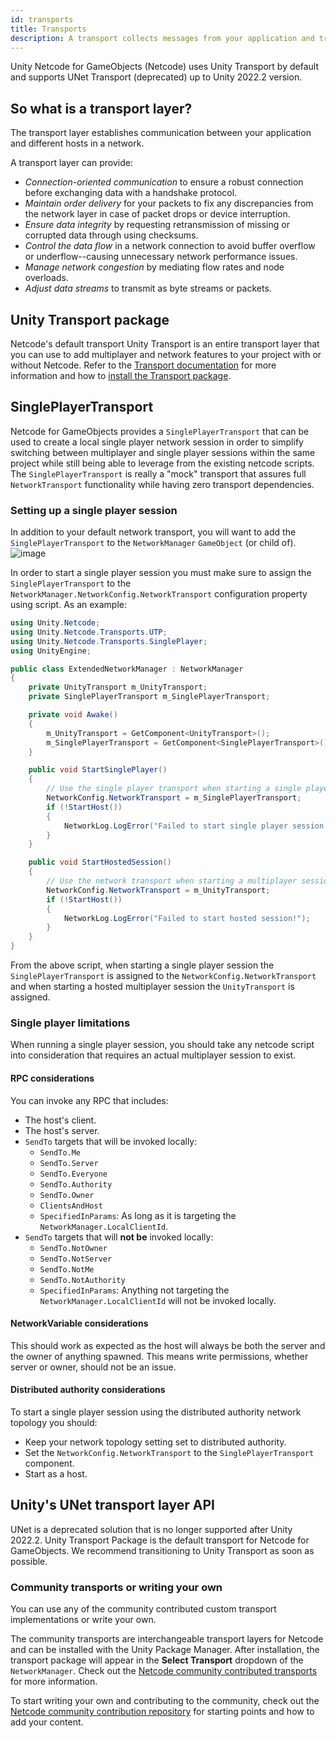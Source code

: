 ```yaml
---
id: transports
title: Transports
description: A transport collects messages from your application and transmits them safely over the network. It ensures that all packets arrive and in order, if needed.
---
```


Unity Netcode for GameObjects (Netcode) uses Unity Transport by default and supports UNet Transport (deprecated) up to Unity 2022.2 version.

## So what is a transport layer?

The transport layer establishes communication between your application and different hosts in a network.

A transport layer can provide:
* *Connection-oriented communication* to ensure a robust connection before exchanging data with a handshake protocol.
* *Maintain order delivery* for your packets to fix any discrepancies from the network layer in case of packet drops or device interruption.
* *Ensure data integrity* by requesting retransmission of missing or corrupted data through using checksums.
* *Control the data flow* in a network connection to avoid buffer overflow or underflow--causing unnecessary network performance issues.
* *Manage network congestion* by mediating flow rates and node overloads.
* *Adjust data streams* to transmit as byte streams or packets.

## Unity Transport package

Netcode's default transport Unity Transport is an entire transport layer that you can use to add multiplayer and network features to your project with or without Netcode. Refer to the [Transport documentation](https://docs-multiplayer.unity3d.com/transport/current/about/) for more information and how to [install the Transport package](https://docs-multiplayer.unity3d.com/transport/current/install/).

## SinglePlayerTransport

Netcode for GameObjects provides a `SinglePlayerTransport` that can be used to create a local single player network session in order to simplify switching between multiplayer and single player sessions within the same project while still being able to leverage from the existing netcode scripts. The `SinglePlayerTransport` is really a "mock" transport that assures full `NetworkTransport` functionality while having zero transport dependencies.

### Setting up a single player session
In addition to your default network transport, you will want to add the `SinglePlayerTransport` to the `NetworkManager` `GameObject` (or child of). 
![image](/img/transport/SinglePlayerTransport_AddComponent.png)

In order to start a single player session you must make sure to assign the `SinglePlayerTransport` to the `NetworkManager.NetworkConfig.NetworkTransport` configuration property using script. 
As an example:

```csharp
using Unity.Netcode;
using Unity.Netcode.Transports.UTP;
using Unity.Netcode.Transports.SinglePlayer;
using UnityEngine;

public class ExtendedNetworkManager : NetworkManager
{
    private UnityTransport m_UnityTransport;
    private SinglePlayerTransport m_SinglePlayerTransport;

    private void Awake()
    {
        m_UnityTransport = GetComponent<UnityTransport>();
        m_SinglePlayerTransport = GetComponent<SinglePlayerTransport>();
    }

    public void StartSinglePlayer()
    {
        // Use the single player transport when starting a single player session.
        NetworkConfig.NetworkTransport = m_SinglePlayerTransport;
        if (!StartHost())
        {
            NetworkLog.LogError("Failed to start single player session!");
        }
    }

    public void StartHostedSession()
    {
        // Use the network transport when starting a multiplayer session.
        NetworkConfig.NetworkTransport = m_UnityTransport;
        if (!StartHost())
        {
            NetworkLog.LogError("Failed to start hosted session!");
        }
    }
}
```

From the above script, when starting a single player session the `SinglePlayerTransport` is assigned to the `NetworkConfig.NetworkTransport` and when starting a hosted multiplayer session the `UnityTransport` is assigned. 

### Single player limitations

When running a single player session, you should take any netcode script into consideration that requires an actual multiplayer session to exist.

#### RPC considerations
You can invoke any RPC that includes:

- The host's client.
- The host's server.
- `SendTo` targets that will be invoked locally:
  - `SendTo.Me`
  - `SendTo.Server`
  - `SendTo.Everyone`
  - `SendTo.Authority`
  - `SendTo.Owner`
  - `ClientsAndHost`
  - `SpecifiedInParams`: As long as it is targeting the `NetworkManager.LocalClientId`.
- `SendTo` targets that will **not be** invoked locally:
  - `SendTo.NotOwner`
  - `SendTo.NotServer`
  - `SendTo.NotMe`
  - `SendTo.NotAuthority`
  - `SpecifiedInParams`: Anything not targeting the `NetworkManager.LocalClientId` will not be invoked locally.

#### NetworkVariable considerations

This should work as expected as the host will always be both the server and the owner of anything spawned. This means write permissions, whether server or owner, should not be an issue.

#### Distributed authority considerations

To start a single player session using the distributed authority network topology you should:
- Keep your network topology setting set to distributed authority.
- Set the `NetworkConfig.NetworkTransport` to the `SinglePlayerTransport` component.
- Start as a host.


## Unity's UNet transport layer API

UNet is a deprecated solution that is no longer supported after Unity 2022.2. Unity Transport Package is the default transport for Netcode for GameObjects. We recommend transitioning to Unity Transport as soon as possible.

### Community transports or writing your own

You can use any of the community contributed custom transport implementations or write your own.

The community transports are interchangeable transport layers for Netcode and can be installed with the Unity Package Manager. After installation, the transport package will appear in the **Select Transport** dropdown of the `NetworkManager`. Check out the [Netcode community contributed transports](https://github.com/Unity-Technologies/multiplayer-community-contributions/tree/main/Transports) for more information.

To start writing your own and contributing to the community, check out the [Netcode community contribution repository](https://github.com/Unity-Technologies/multiplayer-community-contributions) for starting points and how to add your content.
